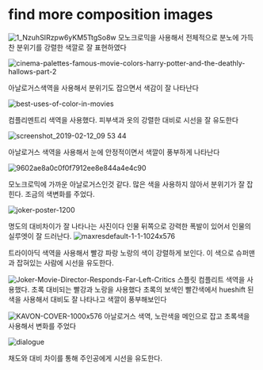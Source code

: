 # find more composition images


![1_NzuhSIRzpw6yKM5TtgSo8w](https://user-images.githubusercontent.com/76280155/144709229-f0b34741-8c6c-4679-bb97-748d50e914e2.jpg)
모노크로믹을 사용해서 전체적으로 분노에 가득찬 분위기를 강렬한 색깔로 잘 표현하였다

![cinema-palettes-famous-movie-colors-harry-potter-and-the-deathly-hallows-part-2](https://user-images.githubusercontent.com/76280155/144709238-c2e9cad7-55c8-4ad3-9d5a-6a13eb43d9a0.jpg)


아날로거스색역을 사용해서 분위기도 잡으면서 색감이 잘 나타난다

![best-uses-of-color-in-movies](https://user-images.githubusercontent.com/76280155/144709285-e654c98c-39b4-4cf4-93fa-3ef77e194463.jpg)

컴플리멘트리 색역을 사용했다. 피부색과 옷의 강렬한 대비로 시선을 잘 유도한다


![screenshot_2019-02-12_09 53 44](https://user-images.githubusercontent.com/76280155/144709315-b7547f37-eb35-47a1-acb8-4c2533f654a6.png)

아날로거스 색역을 사용해서 눈에 안정적이면서 색깔이 풍부하게 나타난다

![9602ae8a0c0f0f7912ee8e844a4e4c90](https://user-images.githubusercontent.com/76280155/144709328-daf6167c-7070-4e78-93ee-12a177b73d58.jpg)

모노크로믹에 가까운 아날로거스인것 같다. 많은 색을 사용하지 않아서 분위기가 잘 잡힌다. 조금의 색변화를 주었다.

![joker-poster-1200](https://user-images.githubusercontent.com/76280155/144709362-5f2e0d88-11e4-45e1-8b2e-0c417b973049.jpg)

명도의 대비차이가 잘 나타나는 사진이다 인물 뒤쪽으로 강력한 폭발이 있어서 인물의 실루엣이 잘 드러난다.
![maxresdefault-1-1-1024x576](https://user-images.githubusercontent.com/76280155/144709418-d0b258b7-9ea8-48fe-b0eb-d038fb647831.jpg)

트라이아딕 색역을 사용해서 빨강 파랑 노랑의 색이 강렬하게 보인다. 이 색으로 슈퍼맨과 잡혀있는 사람에 시선을 유도한다.

![Joker-Movie-Director-Responds-Far-Left-Critics](https://user-images.githubusercontent.com/76280155/144709463-b3335d09-e945-4214-919b-10eed4e628ef.jpg)
스플릿 컴플리트 색역을 사용했다. 초록 대비되는 빨강과 노랑을 사용했다 초록의 보색인 빨간색에서 hueshift 된 색을 사용해서 대비도 잘 나타나고 색깔이 풍부해보인다

![KAVON-COVER-1000x576](https://user-images.githubusercontent.com/76280155/144709561-859b2fef-66a7-4951-bce2-171e6008420a.jpg)
아날로거스 색역, 노란색을 메인으로 잡고 초록색을 사용해서 변화를 주었다

![dialogue](https://user-images.githubusercontent.com/76280155/144709619-cf8cf450-07dd-4415-8352-a95956c64445.png)

채도와 대비 차이를 통해 주인공에게 시선을 유도한다.


